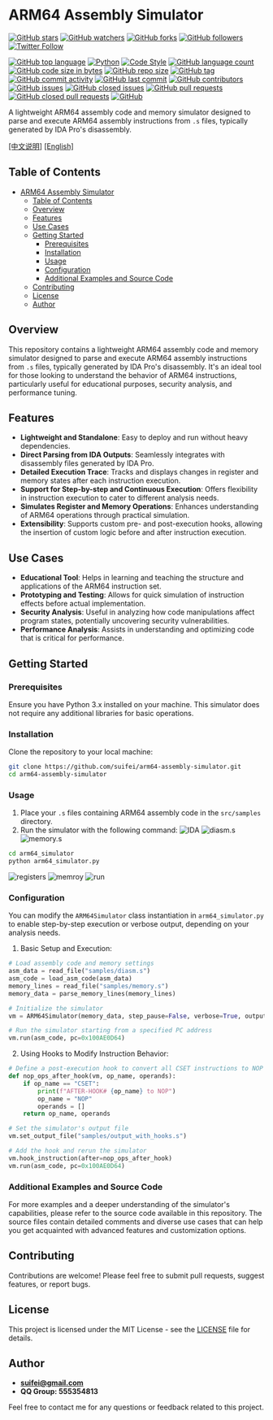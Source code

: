 # ARM64 Assembly Simulator

[![GitHub stars](https://img.shields.io/github/stars/suifei/arm64-assembly-simulator.svg?style=social&label=Star&maxAge=2592000)](https://GitHub.com/suifei/arm64-assembly-simulator/stargazers/)
[![GitHub watchers](https://img.shields.io/github/watchers/suifei/arm64-assembly-simulator.svg?style=social&label=Watch&maxAge=2592000)](https://GitHub.com/suifei/arm64-assembly-simulator/watchers/)
[![GitHub forks](https://img.shields.io/github/forks/suifei/arm64-assembly-simulator.svg?style=social&label=Fork&maxAge=2592000)](https://GitHub.com/suifei/arm64-assembly-simulator/network/)
[![GitHub followers](https://img.shields.io/github/followers/suifei.svg?style=social&label=Follow&maxAge=2592000)](https://github.com/suifei?tab=followers)
[![Twitter Follow](https://img.shields.io/twitter/follow/csuifei?style=social)](https://twitter.com/csuifei)

[![GitHub top language](https://img.shields.io/github/languages/top/suifei/arm64-assembly-simulator)](https://github.com/suifei/arm64-assembly-simulator)
[![Python](https://img.shields.io/badge/python-3.6%20|%203.7%20|%203.8-blue)](https://www.python.org/)
[![Code Style](https://img.shields.io/badge/code%20style-black-000000)](https://github.com/psf/black)
[![GitHub language count](https://img.shields.io/github/languages/count/suifei/arm64-assembly-simulator)](https://github.com/suifei/arm64-assembly-simulator)
[![GitHub code size in bytes](https://img.shields.io/github/languages/code-size/suifei/arm64-assembly-simulator)](https://github.com/suifei/arm64-assembly-simulator)
[![GitHub repo size](https://img.shields.io/github/repo-size/suifei/arm64-assembly-simulator)](https://github.com/suifei/arm64-assembly-simulator)
[![GitHub tag](https://img.shields.io/github/v/tag/suifei/arm64-assembly-simulator.svg)](https://GitHub.com/suifei/arm64-assembly-simulator/tags/)
[![GitHub commit activity](https://img.shields.io/github/commit-activity/m/suifei/arm64-assembly-simulator)](https://github.com/suifei/arm64-assembly-simulator/graphs/commit-activity)
[![GitHub last commit](https://img.shields.io/github/last-commit/suifei/arm64-assembly-simulator)](https://github.com/suifei/arm64-assembly-simulator/commits)
[![GitHub contributors](https://img.shields.io/github/contributors/suifei/arm64-assembly-simulator.svg)](https://GitHub.com/suifei/arm64-assembly-simulator/graphs/contributors/)
[![GitHub issues](https://img.shields.io/github/issues-raw/suifei/arm64-assembly-simulator)](https://github.com/suifei/arm64-assembly-simulator/issues)
[![GitHub closed issues](https://img.shields.io/github/issues-closed-raw/suifei/arm64-assembly-simulator)](https://github.com/suifei/arm64-assembly-simulator/issues?q=is%3Aissue+is%3Aclosed)
[![GitHub pull requests](https://img.shields.io/github/issues-pr/suifei/arm64-assembly-simulator)](https://github.com/suifei/arm64-assembly-simulator/pulls)
[![GitHub closed pull requests](https://img.shields.io/github/issues-pr-closed/suifei/arm64-assembly-simulator)](https://github.com/suifei/arm64-assembly-simulator/pulls?q=is%3Apr+is%3Aclosed)
[![GitHub](https://img.shields.io/github/license/suifei/arm64-assembly-simulator)](https://github.com/suifei/arm64-assembly-simulator/blob/master/LICENSE)

A lightweight ARM64 assembly code and memory simulator designed to parse and execute ARM64 assembly instructions from `.s` files, typically generated by IDA Pro's disassembly.

[[中文说明]](README_zh.md) [[English]](README.md)

## Table of Contents
- [ARM64 Assembly Simulator](#arm64-assembly-simulator)
  - [Table of Contents](#table-of-contents)
  - [Overview](#overview)
  - [Features](#features)
  - [Use Cases](#use-cases)
  - [Getting Started](#getting-started)
    - [Prerequisites](#prerequisites)
    - [Installation](#installation)
    - [Usage](#usage)
    - [Configuration](#configuration)
    - [Additional Examples and Source Code](#additional-examples-and-source-code)
  - [Contributing](#contributing)
  - [License](#license)
  - [Author](#author)

## Overview

This repository contains a lightweight ARM64 assembly code and memory simulator designed to parse and execute ARM64 assembly instructions from `.s` files, typically generated by IDA Pro's disassembly. It's an ideal tool for those looking to understand the behavior of ARM64 instructions, particularly useful for educational purposes, security analysis, and performance tuning.

## Features

- **Lightweight and Standalone**: Easy to deploy and run without heavy dependencies.
- **Direct Parsing from IDA Outputs**: Seamlessly integrates with disassembly files generated by IDA Pro.
- **Detailed Execution Trace**: Tracks and displays changes in register and memory states after each instruction execution.
- **Support for Step-by-step and Continuous Execution**: Offers flexibility in instruction execution to cater to different analysis needs.
- **Simulates Register and Memory Operations**: Enhances understanding of ARM64 operations through practical simulation.
- **Extensibility**: Supports custom pre- and post-execution hooks, allowing the insertion of custom logic before and after instruction execution.

## Use Cases

- **Educational Tool**: Helps in learning and teaching the structure and applications of the ARM64 instruction set.
- **Prototyping and Testing**: Allows for quick simulation of instruction effects before actual implementation.
- **Security Analysis**: Useful in analyzing how code manipulations affect program states, potentially uncovering security vulnerabilities.
- **Performance Analysis**: Assists in understanding and optimizing code that is critical for performance.

## Getting Started

### Prerequisites

Ensure you have Python 3.x installed on your machine. This simulator does not require any additional libraries for basic operations.

### Installation

Clone the repository to your local machine:

```bash
git clone https://github.com/suifei/arm64-assembly-simulator.git
cd arm64-assembly-simulator
```

### Usage

1. Place your `.s` files containing ARM64 assembly code in the `src/samples` directory.
2. Run the simulator with the following command:
![IDA](screenshots/6.png)
![diasm.s](screenshots/4.png)
![memory.s](screenshots/5.png)

```bash
cd arm64_simulator
python arm64_simulator.py
```

![registers](screenshots/1.png)
![memroy](screenshots/2.png)
![run](screenshots/3.png)

### Configuration

You can modify the `ARM64Simulator` class instantiation in `arm64_simulator.py` to enable step-by-step execution or verbose output, depending on your analysis needs.

1. Basic Setup and Execution:
```python
# Load assembly code and memory settings
asm_data = read_file("samples/diasm.s")
asm_code = load_asm_code(asm_data)
memory_lines = read_file("samples/memory.s")
memory_data = parse_memory_lines(memory_lines)

# Initialize the simulator
vm = ARM64Simulator(memory_data, step_pause=False, verbose=True, output_file="samples/output.s")

# Run the simulator starting from a specified PC address
vm.run(asm_code, pc=0x100AE0D64)
```
2. Using Hooks to Modify Instruction Behavior:
```python
# Define a post-execution hook to convert all CSET instructions to NOP
def nop_ops_after_hook(vm, op_name, operands):
    if op_name == "CSET":
        print(f"AFTER-HOOK# {op_name} to NOP")
        op_name = "NOP"
        operands = []
    return op_name, operands

# Set the simulator's output file
vm.set_output_file("samples/output_with_hooks.s")

# Add the hook and rerun the simulator
vm.hook_instruction(after=nop_ops_after_hook)
vm.run(asm_code, pc=0x100AE0D64)
```

### Additional Examples and Source Code
For more examples and a deeper understanding of the simulator's capabilities, please refer to the source code available in this repository. The source files contain detailed comments and diverse use cases that can help you get acquainted with advanced features and customization options.

## Contributing

Contributions are welcome! Please feel free to submit pull requests, suggest features, or report bugs.

## License

This project is licensed under the MIT License - see the [LICENSE](LICENSE) file for details.

## Author

- **<suifei@gmail.com>**
- **QQ Group: 555354813**

Feel free to contact me for any questions or feedback related to this project.
